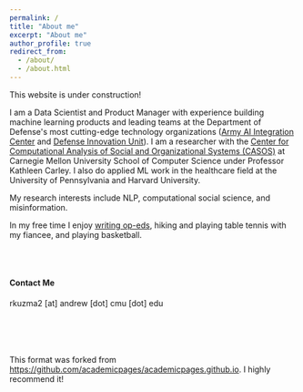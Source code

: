 ```yaml
---
permalink: /
title: "About me"
excerpt: "About me"
author_profile: true
redirect_from: 
  - /about/
  - /about.html
---
```


This website is under construction!

I am a Data Scientist and Product Manager with experience building machine learning products and leading teams at the Department of Defense's most cutting-edge technology organizations ([Army AI Integration Center](https://armyfuturescommand.com/ai2c/) and [Defense Innovation Unit](https://www.diu.mil/)). I am a researcher with the [Center for Computational Analysis of Social and Organizational Systems (CASOS)](http://casos.cs.cmu.edu/) at Carnegie Mellon University School of Computer Science under Professor Kathleen Carley. I also do applied ML work in the healthcare field at the University of Pennsylvania and Harvard University.

My research interests include NLP, computational social science, and misinformation.

In my free time I enjoy [writing op-eds](https://warontherocks.com/author/richard-kuzma/), hiking and playing table tennis with my fiancee, and playing basketball.

<br><br>

#### Contact Me
rkuzma2 [at] andrew [dot] cmu [dot] edu

<br><br><br><br>
This format was forked from https://github.com/academicpages/academicpages.github.io. I highly recommend it!